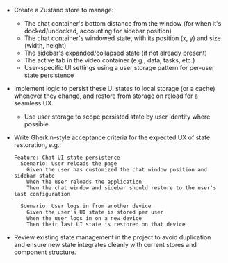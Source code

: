 - Create a Zustand store to manage:
  - The chat container's bottom distance from the window (for when it's docked/undocked, accounting for sidebar position)
  - The chat container's windowed state, with its position (x, y) and size (width, height)
  - The sidebar's expanded/collapsed state (if not already present)
  - The active tab in the video container (e.g., data, tasks, etc.)
  - User-specific UI settings using a user storage pattern for per-user state persistence

- Implement logic to persist these UI states to local storage (or a cache) whenever they change, and restore from storage on reload for a seamless UX.
  - Use user storage to scope persisted state by user identity where possible

- Write Gherkin-style acceptance criteria for the expected UX of state restoration, e.g.:
  ```
  Feature: Chat UI state persistence
    Scenario: User reloads the page
      Given the user has customized the chat window position and sidebar state
      When the user reloads the application
      Then the chat window and sidebar should restore to the user's last configuration

    Scenario: User logs in from another device
      Given the user's UI state is stored per user
      When the user logs in on a new device
      Then their last UI state is restored on that device
  ```

- Review existing state management in the project to avoid duplication and ensure new state integrates cleanly with current stores and component structure.